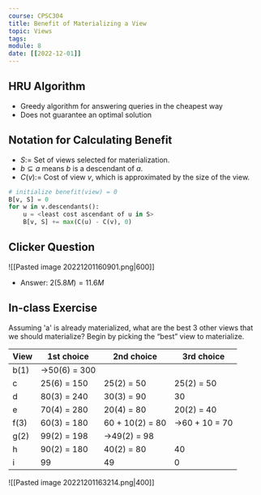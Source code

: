```yaml
---
course: CPSC304
title: Benefit of Materializing a View
topic: Views
tags:
module: 8
date: [[2022-12-01]]
---
```


## HRU Algorithm
- Greedy algorithm for answering queries in the cheapest way
- Does not guarantee an optimal solution

## Notation for Calculating Benefit
- $S :=$ Set of views selected for materialization.
- $b\subseteq a$ means $b$ is a descendant of $a$.
- $C(v) :=$ Cost of view $v$, which is approximated by the size of the view.

```python
# initialize benefit(view) = 0
B[v, S] = 0
for w in v.descendants():
    u = <least cost ascendant of u in S>
    B[v, S] += max(C(u) - C(v), 0)
```

## Clicker Question

![[Pasted image 20221201160901.png|600]]
- Answer: $2(5.8M) = 11.6M$

## In-class Exercise

Assuming 'a' is already materialized, what are the best 3 other views that we should materialize?
Begin by   picking the “best” view to materialize. 

| View | 1st choice    | 2nd choice      | 3rd choice     |
| ---- | ------------- | --------------- | -------------- |
| b(1) | ->50(6) = 300 |                 |                |
| c    | 25(6) = 150   | 25(2) = 50      | 25(2) = 50     |
| d    | 80(3) = 240   | 30(3) = 90      | 30             |
| e    | 70(4) = 280   | 20(4) = 80      | 20(2) = 40     |
| f(3) | 60(3) = 180   | 60 + 10(2) = 80 | ->60 + 10 = 70 |
| g(2) | 99(2) = 198   | ->49(2) = 98    |                |
| h    | 90(2) = 180   | 40(2) = 80      | 40             |
| i    | 99            | 49              | 0              |

![[Pasted image 20221201163214.png|400]]
